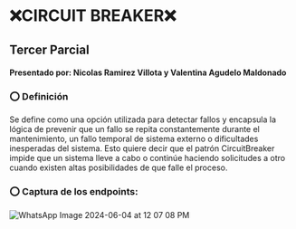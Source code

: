 # ❌CIRCUIT BREAKER❌
## Tercer Parcial
#### Presentado por: Nicolas Ramirez Villota y Valentina Agudelo Maldonado

### ⭕️ Definición 
Se define como una opción utilizada para detectar fallos y encapsula la lógica de prevenir que un fallo se repita constantemente durante el mantenimiento, un fallo temporal de sistema externo o dificultades inesperadas del sistema.
Esto quiere decir que el patrón CircuitBreaker impide que un sistema lleve a cabo o continúe haciendo solicitudes a otro cuando existen altas posibilidades de que falle el proceso.

### ⭕️ Captura de los endpoints: 
![WhatsApp Image 2024-06-04 at 12 07 08 PM](https://github.com/VaAgudelo17/Circuit-breaker-parcial/assets/114451968/90aa4a63-e88a-48e7-9ae2-f285241c4523)


